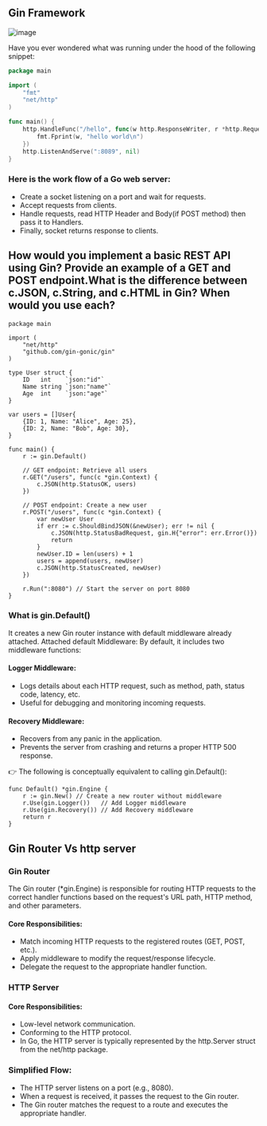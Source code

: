 ## Gin Framework
![image](https://github.com/user-attachments/assets/71e4c7be-ca2c-418c-a841-1c50207c1ae1)

Have you ever wondered what was running under the hood of the following snippet:

```go
package main

import (
	"fmt"
	"net/http"
)

func main() {
	http.HandleFunc("/hello", func(w http.ResponseWriter, r *http.Request) {
		fmt.Fprint(w, "hello world\n")
	})
	http.ListenAndServe(":8089", nil)
}
```

### Here is the work flow of a Go web server:

- Create a socket listening on a port and wait for requests.
- Accept requests from clients.
- Handle requests, read HTTP Header and Body(if POST method) then pass it to Handlers.
- Finally, socket returns response to clients.

## How would you implement a basic REST API using Gin? Provide an example of a GET and POST endpoint.What is the difference between c.JSON, c.String, and c.HTML in Gin? When would you use each?

```golang
package main

import (
	"net/http"
	"github.com/gin-gonic/gin"
)

type User struct {
	ID   int    `json:"id"`
	Name string `json:"name"`
	Age  int    `json:"age"`
}

var users = []User{
	{ID: 1, Name: "Alice", Age: 25},
	{ID: 2, Name: "Bob", Age: 30},
}

func main() {
	r := gin.Default()

	// GET endpoint: Retrieve all users
	r.GET("/users", func(c *gin.Context) {
		c.JSON(http.StatusOK, users)
	})

	// POST endpoint: Create a new user
	r.POST("/users", func(c *gin.Context) {
		var newUser User
		if err := c.ShouldBindJSON(&newUser); err != nil {
			c.JSON(http.StatusBadRequest, gin.H{"error": err.Error()})
			return
		}
		newUser.ID = len(users) + 1
		users = append(users, newUser)
		c.JSON(http.StatusCreated, newUser)
	})

	r.Run(":8080") // Start the server on port 8080
}
```

### What is gin.Default()
It creates a new Gin router instance with default middleware already attached.
Attached default Middleware: By default, it includes two middleware functions:

#### Logger Middleware:
- Logs details about each HTTP request, such as method, path, status code, latency, etc.
- Useful for debugging and monitoring incoming requests.

#### Recovery Middleware:
- Recovers from any panic in the application.
- Prevents the server from crashing and returns a proper HTTP 500 response.

👉 The following is conceptually equivalent to calling gin.Default():

```golang
func Default() *gin.Engine {
    r := gin.New() // Create a new router without middleware
    r.Use(gin.Logger())   // Add Logger middleware
    r.Use(gin.Recovery()) // Add Recovery middleware
    return r
}
```


## Gin Router Vs http server

### Gin Router
The Gin router (*gin.Engine) is responsible for routing HTTP requests to the correct handler functions based on the request's URL path, HTTP method, and other parameters.

#### Core Responsibilities:

- Match incoming HTTP requests to the registered routes (GET, POST, etc.).
- Apply middleware to modify the request/response lifecycle.
- Delegate the request to the appropriate handler function.

### HTTP Server

#### Core Responsibilities:
- Low-level network communication.
- Conforming to the HTTP protocol.
- In Go, the HTTP server is typically represented by the http.Server struct from the net/http package.

### Simplified Flow:

- The HTTP server listens on a port (e.g., 8080).
- When a request is received, it passes the request to the Gin router.
- The Gin router matches the request to a route and executes the appropriate handler.



